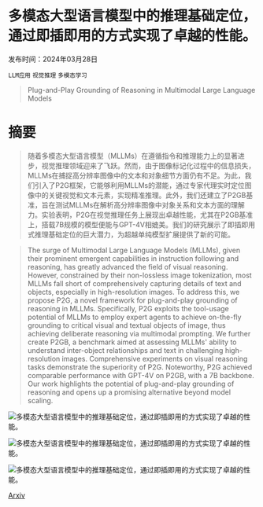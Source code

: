 # 多模态大型语言模型中的推理基础定位，通过即插即用的方式实现了卓越的性能。

发布时间：2024年03月28日

`LLM应用` `视觉推理` `多模态学习`

> Plug-and-Play Grounding of Reasoning in Multimodal Large Language Models

# 摘要

> 随着多模态大型语言模型（MLLMs）在遵循指令和推理能力上的显著进步，视觉推理领域迎来了飞跃。然而，由于图像标记化过程中的信息损失，MLLMs在捕捉高分辨率图像中的文本和对象细节方面仍有不足。为此，我们引入了P2G框架，它能够利用MLLMs的潜能，通过专家代理实时定位图像中的关键视觉和文本元素，实现精准推理。此外，我们还建立了P2GB基准，旨在测试MLLMs在解析高分辨率图像中对象关系和文本方面的理解力。实验表明，P2G在视觉推理任务上展现出卓越性能，尤其在P2GB基准上，搭载7B规模的模型便能与GPT-4V相媲美。我们的研究展示了即插即用式推理基础定位的巨大潜力，为超越单纯模型扩展提供了新的可能。

> The surge of Multimodal Large Language Models (MLLMs), given their prominent emergent capabilities in instruction following and reasoning, has greatly advanced the field of visual reasoning. However, constrained by their non-lossless image tokenization, most MLLMs fall short of comprehensively capturing details of text and objects, especially in high-resolution images. To address this, we propose P2G, a novel framework for plug-and-play grounding of reasoning in MLLMs. Specifically, P2G exploits the tool-usage potential of MLLMs to employ expert agents to achieve on-the-fly grounding to critical visual and textual objects of image, thus achieving deliberate reasoning via multimodal prompting. We further create P2GB, a benchmark aimed at assessing MLLMs' ability to understand inter-object relationships and text in challenging high-resolution images. Comprehensive experiments on visual reasoning tasks demonstrate the superiority of P2G. Noteworthy, P2G achieved comparable performance with GPT-4V on P2GB, with a 7B backbone. Our work highlights the potential of plug-and-play grounding of reasoning and opens up a promising alternative beyond model scaling.

![多模态大型语言模型中的推理基础定位，通过即插即用的方式实现了卓越的性能。](../../../paper_images/2403.19322/x1.png)

![多模态大型语言模型中的推理基础定位，通过即插即用的方式实现了卓越的性能。](../../../paper_images/2403.19322/x2.png)

![多模态大型语言模型中的推理基础定位，通过即插即用的方式实现了卓越的性能。](../../../paper_images/2403.19322/x3.png)

[Arxiv](https://arxiv.org/abs/2403.19322)